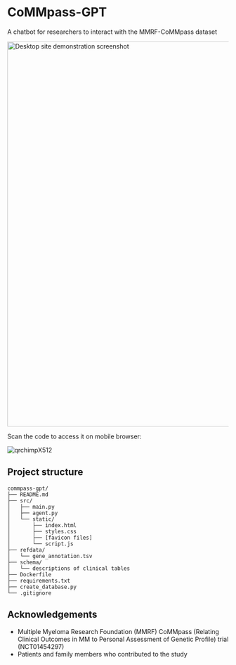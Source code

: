 # CoMMpass-GPT

A chatbot for researchers to interact with the MMRF-CoMMpass dataset

<img width="875" alt="Desktop site demonstration screenshot" src="https://github.com/user-attachments/assets/92959775-72aa-4aca-a0a2-3ab5051424db" />

Scan the code to access it on mobile browser:

![qrchimpX512](https://github.com/user-attachments/assets/f45a344b-4813-4c57-9664-2e0e8bbb86fe)


## Project structure

```
commpass-gpt/
├── README.md
├── src/
│   ├── main.py
│   ├── agent.py
│   └── static/
│       ├── index.html
│       ├── styles.css
│       ├── [favicon files]
│       └── script.js
├── refdata/
│   └── gene_annotation.tsv
├── schema/
│   └── descriptions of clinical tables
├── Dockerfile
├── requirements.txt
├── create_database.py
└── .gitignore
```

## Acknowledgements
- Multiple Myeloma Research Foundation (MMRF) CoMMpass (Relating Clinical Outcomes in MM to Personal Assessment of Genetic Profile) trial (NCT01454297)
- Patients and family members who contributed to the study
